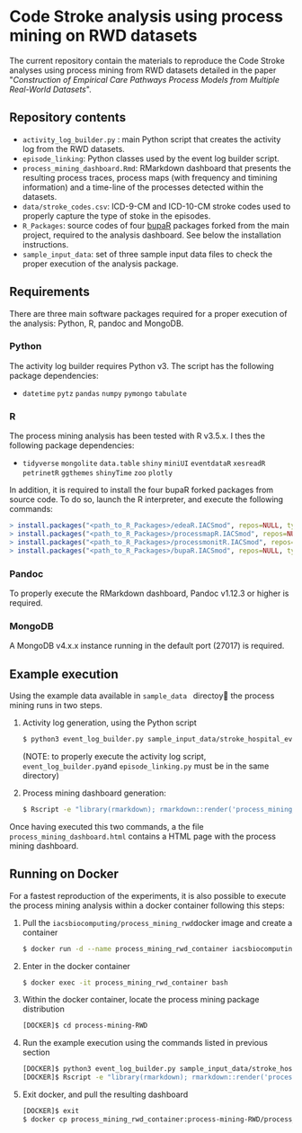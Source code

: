 # Code Stroke analysis using process mining on RWD datasets
The current repository contain the materials to reproduce the Code Stroke analyses using process mining from RWD datasets detailed in the paper "*Construction of Empirical Care Pathways Process Models from Multiple Real-World Datasets*".

## Repository contents

* `activity_log_builder.py` :  main Python script that creates the activity log from the RWD datasets.
* `episode_linking`: Python classes used by the event log builder script.
* `process_mining_dashboard.Rmd`: RMarkdown dashboard that presents the resulting process traces, process maps (with frequency and timining information) and a time-line of the processes detected within the datasets.
* `data/stroke_codes.csv`: ICD-9-CM and ICD-10-CM stroke codes used to properly capture the type of stoke in the episodes.
* `R_Packages`:  source codes of four [bupaR](https://www.bupar.net/) packages forked from the main project, required to the analysis dashboard. See below the installation instructions.
* `sample_input_data`: set of three sample input data files to check the proper execution of the analysis package.

## Requirements

There are three main software packages required for a proper execution of the analysis: Python, R, pandoc and MongoDB.

### Python

The activity log builder requires Python v3. The script has the following package dependencies:

* `datetime` `pytz` `pandas` `numpy` `pymongo`  `tabulate`

### R

The process mining analysis has been tested with R v3.5.x. I thes the following package dependencies:

* `tidyverse` `mongolite` `data.table` `shiny` `miniUI` `eventdataR` `xesreadR` `petrinetR` `ggthemes` `shinyTime` `zoo` `plotly`

In addition, it is required to install the four bupaR forked packages from source code. To do so, launch the R  interpreter, and execute the following commands:

```R
> install.packages("<path_to_R_Packages>/edeaR.IACSmod", repos=NULL, type="source")
> install.packages("<path_to_R_Packages>/processmapR.IACSmod", repos=NULL, type="source")
> install.packages("<path_to_R_Packages>/processmonitR.IACSmod", repos=NULL, type="source")
> install.packages("<path_to_R_Packages>/bupaR.IACSmod", repos=NULL, type="source")
```

### Pandoc

To properly execute the RMarkdown dashboard, Pandoc v1.12.3 or higher is required.

### MongoDB

A MongoDB v4.x.x instance running in the default port (27017) is required.

## Example execution

Using the example data available in `sample_data ` directoy the process mining runs in two steps.

1. Activity log generation, using the Python script

   ```bash
   $ python3 event_log_builder.py sample_input_data/stroke_hospital_events_AR_SAMPLE.csv sample_input_data/stroke_urgent_care_events_AR_SAMPLE.csv sample_input_data/stroke_patients_data_AR_SAMPLE.csv
   ```

   (NOTE: to properly execute the activity log script, `event_log_builder.py`and `episode_linking.py` must be in the same directory)

2. Process mining dashboard generation:

   ```bash
   $ Rscript -e "library(rmarkdown); rmarkdown::render('process_mining_dashboard.Rmd', output_file='process_mining_dashboard.html')" --args "--root_dir=$PWD"
   ```

Once having executed this two commands, a the file `process_mining_dashboard.html` contains a HTML page with the process mining dashboard. 



## Running on Docker

For a fastest reproduction of the experiments, it is also possible to execute the process mining analysis within a docker container following this steps:

1. Pull the `iacsbiocomputing/process_mining_rwd`docker image and create a container

   ```bash
   $ docker run -d --name process_mining_rwd_container iacsbiocomputing/process_mining_rwd
   ```

2. Enter in the docker container 

   ```bash
   $ docker exec -it process_mining_rwd_container bash
   ```

3. Within the docker container, locate the process mining package distribution

   ```bash
   [DOCKER]$ cd process-mining-RWD
   ```

4. Run the example execution using the commands listed in previous section

   ```bash
   [DOCKER]$ python3 event_log_builder.py sample_input_data/stroke_hospital_events_AR_SAMPLE.csv sample_input_data/stroke_urgent_care_events_AR_SAMPLE.csv sample_input_data/stroke_patients_data_AR_SAMPLE.csv
   [DOCKER]$ Rscript -e "library(rmarkdown); rmarkdown::render('process_mining_dashboard.Rmd', output_file='process_mining_dashboard.html')" --args "--root_dir=$PWD"
   ```

5. Exit docker, and pull the resulting dashboard

   ```bash
   [DOCKER]$ exit
   $ docker cp process_mining_rwd_container:process-mining-RWD/process_mining_dashboard.html .
   ```

   

